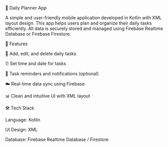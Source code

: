 📅 Daily Planner App

A simple and user-friendly mobile application developed in Kotlin with XML layout design. This app helps users plan and organize their daily tasks efficiently. All data is securely stored and managed using Firebase Realtime Database or Firebase Firestore.

🚀 Features

📝 Add, edit, and delete daily tasks

⏰ Set time and date for tasks

🔔 Task reminders and notifications (optional)

☁️ Real-time data sync using Firebase

📊 Clean and intuitive UI with XML layout

🛠️ Tech Stack

Language: Kotlin

UI Design: XML

Database: Firebase Realtime Database / Firestore
